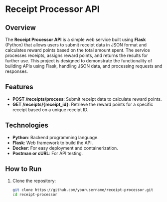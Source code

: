 # Receipt Processor API

## Overview

The **Receipt Processor API** is a simple web service built using **Flask** (Python) that allows users to submit receipt data in JSON format and calculates reward points based on the total amount spent. The service processes receipts, assigns reward points, and returns the results for further use. This project is designed to demonstrate the functionality of building APIs using Flask, handling JSON data, and processing requests and responses.

## Features

- **POST /receipts/process**: Submit receipt data to calculate reward points.
- **GET /receipts/{receipt_id}**: Retrieve the reward points for a specific receipt based on a unique receipt ID.

## Technologies

- **Python**: Backend programming language.
- **Flask**: Web framework to build the API.
- **Docker**: For easy deployment and containerization.
- **Postman or cURL**: For API testing.

## How to Run

1. Clone the repository:

   ```bash
   git clone https://github.com/yourusername/receipt-processor.git
   cd receipt-processor
